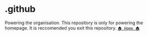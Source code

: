 # .github
Powering the organisation.
This repository is only for powering the homepage. It is reccomended you exit this repository.
[`🏠 Home 🏠`](https://github.com/HT-OS-App)

